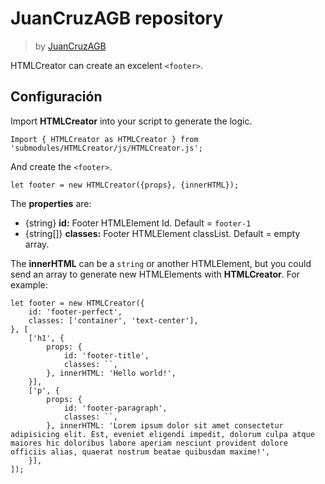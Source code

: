 
# JuanCruzAGB repository
> by [JuanCruzAGB](https://github.com/JuanCruzAGB)

HTMLCreator can create an excelent `<footer>`.

## Configuración
Import **HTMLCreator** into your script to generate the logic.
```
Import { HTMLCreator as HTMLCreator } from 'submodules/HTMLCreator/js/HTMLCreator.js';
```
And create the `<footer>`.
```
let footer = new HTMLCreator({props}, {innerHTML});
```
The **properties** are:
- {string} **id:** Footer HTMLElement Id. Default = `footer-1`
- {string[]} **classes:** Footer HTMLElement classList. Default = empty array.

The **innerHTML** can be a `string` or another HTMLElement, but you could send an array to generate new HTMLElements with **HTMLCreator**. For example:
```
let footer = new HTMLCreator({
	id: 'footer-perfect',
	classes: ['container', 'text-center'],
}, [
	['h1', {
		props: {
			id: 'footer-title',
			classes: ``,
		}, innerHTML: 'Hello world!',
	}],
	['p', {
		props: {
			id: 'footer-paragraph',
			classes: ``,
		}, innerHTML: 'Lorem ipsum dolor sit amet consectetur adipisicing elit. Est, eveniet eligendi impedit, dolorum culpa atque maiores hic doloribus labore aperiam nesciunt provident dolore officiis alias, quaerat nostrum beatae quibusdam maxime!',
	}],
]);
```